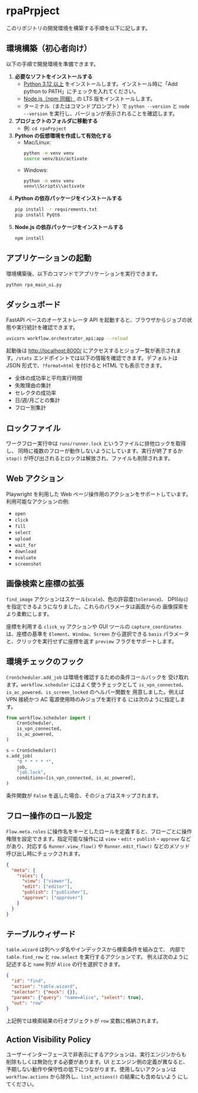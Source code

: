 # rpaPrpject

このリポジトリの開発環境を構築する手順を以下に記します。

## 環境構築（初心者向け）

以下の手順で開発環境を準備できます。

1. **必要なソフトをインストールする**
   - [Python 3.12 以上](https://www.python.org/downloads/) をインストールします。インストール時に「Add python to PATH」にチェックを入れてください。
   - [Node.js（npm 同梱）](https://nodejs.org/ja) の LTS 版をインストールします。
   - ターミナル（またはコマンドプロンプト）で `python --version` と `node --version` を実行し、バージョンが表示されることを確認します。
2. **プロジェクトのフォルダに移動する**
   - 例: `cd rpaPrpject`
3. **Python の仮想環境を作成して有効化する**
   - Mac/Linux:
     ```bash
     python -m venv venv
     source venv/bin/activate
     ```
   - Windows:
     ```cmd
     python -m venv venv
     venv\\Scripts\\activate
     ```
4. **Python の依存パッケージをインストールする**
   ```bash
   pip install -r requirements.txt
   pip install PyQt6
   ```
5. **Node.js の依存パッケージをインストールする**
   ```bash
   npm install
   ```

## アプリケーションの起動

環境構築後、以下のコマンドでアプリケーションを実行できます。

```bash
python rpa_main_ui.py
```

## ダッシュボード

FastAPI ベースのオーケストレータ API を起動すると、ブラウザからジョブの状態や実行統計を確認できます。

```bash
uvicorn workflow.orchestrator_api:app --reload
```

起動後は [http://localhost:8000/](http://localhost:8000/) にアクセスするとジョブ一覧が表示されます。`/stats` エンドポイントでは以下の情報を確認できます。デフォルトは JSON 形式で、`?format=html` を付けると HTML でも表示できます。

- 全体の成功率と平均実行時間
- 失敗理由の集計
- セレクタの成功率
- 日/週/月ごとの集計
- フロー別集計

## ロックファイル

ワークフロー実行中は `runs/runner.lock` というファイルに排他ロックを取得し、
同時に複数のフローが動作しないようにしています。実行が終了するか `stop()`
が呼び出されるとロックは解放され、ファイルも削除されます。

## Web アクション

Playwright を利用した Web ページ操作用のアクションをサポートしています。  
利用可能なアクションの例:

- `open`
- `click`
- `fill`
- `select`
- `upload`
- `wait_for`
- `download`
- `evaluate`
- `screenshot`

## 画像検索と座標の拡張

`find_image` アクションはスケール(`scale`)、色の許容度(`tolerance`)、
DPI(`dpi`)を指定できるようになりました。これらのパラメータは画面からの
画像探索をより柔軟にします。

座標を利用する `click_xy` アクションや GUI ツールの
`capture_coordinates` は、座標の基準を `Element`、`Window`、`Screen`
から選択できる `basis` パラメータと、クリックを実行せずに座標を返す
`preview` フラグをサポートします。

## 環境チェックのフック

`CronScheduler.add_job` は環境を確認するための条件コールバックを
受け取れます。`workflow.scheduler` にはよく使うチェックとして
`is_vpn_connected`、`is_ac_powered`、`is_screen_locked` のヘルパー関数を
用意しました。例えば VPN 接続かつ AC 電源使用時のみジョブを実行する
には次のように指定します。

```python
from workflow.scheduler import (
    CronScheduler,
    is_vpn_connected,
    is_ac_powered,
)

s = CronScheduler()
s.add_job(
    "0 * * * * *",
    job,
    "job.lock",
    conditions=[is_vpn_connected, is_ac_powered],
)
```

条件関数が `False` を返した場合、そのジョブはスキップされます。

## フロー操作のロール設定

`Flow.meta.roles` に操作名をキーとしたロールを定義すると、フローごとに操作権限を設定できます。指定可能な操作には `view`・`edit`・`publish`・`approve` などがあり、対応する `Runner.view_flow()` や `Runner.edit_flow()` などのメソッド呼び出し時にチェックされます。

```json
{
  "meta": {
    "roles": {
      "view": ["viewer"],
      "edit": ["editor"],
      "publish": ["publisher"],
      "approve": ["approver"]
    }
  }
}
```

## テーブルウィザード

`table.wizard` は列ヘッダ名やインデックスから検索条件を組み立て、
内部で `table.find_row` と `row.select` を実行するアクションです。
例えば次のように記述すると `name` 列が `Alice` の行を選択できます。

```json
{
  "id": "find",
  "action": "table.wizard",
  "selector": {"mock": {}},
  "params": {"query": "name=Alice", "select": true},
  "out": "row"
}
```

上記例では検索結果の行オブジェクトが `row` 変数に格納されます。

## Action Visibility Policy

ユーザーインターフェースで非表示にするアクションは、実行エンジンからも
削除もしくは無効化する必要があります。UI とエンジン側の定義が異なると、
予期しない動作や保守性の低下につながります。使用しないアクションは
`workflow.actions` から除外し、`list_actions()` の結果にも含めないよう
にしてください。

